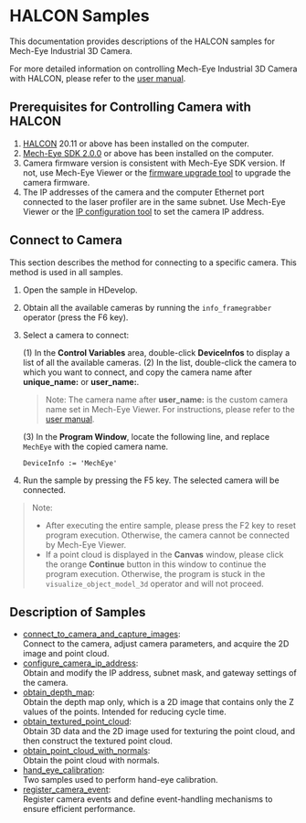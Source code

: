 # HALCON Samples

This documentation provides descriptions of the HALCON samples for Mech-Eye Industrial 3D Camera.

For more detailed information on controlling Mech-Eye Industrial 3D Camera with HALCON, please refer to the [user manual](https://docs.mech-mind.net/en/eye-3d-camera/latest/genicam/halcon.html).

## Prerequisites for Controlling Camera with HALCON

1. [HALCON](https://www.mvtec.com/downloads) 20.11 or above has been installed on the computer.
2. [Mech-Eye SDK 2.0.0](https://downloads.mech-mind.com/?tab=tab-sdk) or above has been installed on the computer.
3. Camera firmware version is consistent with Mech-Eye SDK version. If not, use Mech-Eye Viewer or the [firmware upgrade tool](https://docs.mech-mind.net/en/eye-3d-camera/latest/api/api-camera-firmware-update.html) to upgrade the camera firmware.
4. The IP addresses of the camera and the computer Ethernet port connected to the laser profiler are in the same subnet. Use Mech-Eye Viewer or the [IP configuration tool](https://docs.mech-mind.net/en/eye-3d-camera/latest/api/api-ip-configuration.html) to set the camera IP address.

## Connect to Camera

This section describes the method for connecting to a specific camera. This method is used in all samples.

1. Open the sample in HDevelop.
2. Obtain all the available cameras by running the `info_framegrabber` operator (press the F6 key).
3. Select a camera to connect:

    (1) In the **Control Variables** area, double-click **DeviceInfos** to display a list of all the available cameras.
    (2) In the list, double-click the camera to which you want to connect, and copy the camera name after **unique_name:** or **user_name:**.

    > Note: The camera name after **user_name:** is the custom camera name set in Mech-Eye Viewer. For instructions, please refer to the [user manual](https://docs.mech-mind.net/en/eye-3d-camera/latest/viewer/connect-to-camera-and-set-ip.html#set-camera-name).

    (3) In the **Program Window**, locate the following line, and replace `MechEye` with the copied camera name.

    ```halcon
    DeviceInfo := 'MechEye'
    ```

4. Run the sample by pressing the F5 key. The selected camera will be connected.

> Note:
>
> * After executing the entire sample, please press the F2 key to reset program execution. Otherwise, the camera cannot be connected by Mech-Eye Viewer.
> * If a point cloud is displayed in the **Canvas** window, please click the orange **Continue** button in this window to continue the program execution. Otherwise, the program is stuck in the `visualize_object_model_3d` operator and will not proceed.

## Description of Samples

* [connect_to_camera_and_capture_images](https://github.com/MechMindRobotics/mecheye_halcon_samples/tree/master/area_scan_3d_camera/connect_to_camera_and_capture_images.hdev):  
  Connect to the camera, adjust camera parameters, and acquire the 2D image and point cloud.
* [configure_camera_ip_address](https://github.com/MechMindRobotics/mecheye_halcon_samples/tree/master/area_scan_3d_camera/configure_camera_ip_address.hdev):  
  Obtain and modify the IP address, subnet mask, and gateway settings of the camera.
* [obtain_depth_map](https://github.com/MechMindRobotics/mecheye_halcon_samples/tree/master/area_scan_3d_camera/obtain_depth_map.hdev):  
  Obtain the depth map only, which is a 2D image that contains only the Z values of the points. Intended for reducing cycle time.
* [obtain_textured_point_cloud](https://github.com/MechMindRobotics/mecheye_halcon_samples/tree/master/area_scan_3d_camera/obtain_textured_point_cloud.hdev):  
  Obtain 3D data and the 2D image used for texturing the point cloud, and then construct the textured point cloud.
* [obtain_point_cloud_with_normals](https://github.com/MechMindRobotics/mecheye_halcon_samples/tree/master/area_scan_3d_camera/obtain_point_cloud_with_normals.hdev):  
  Obtain the point cloud with normals.
* [hand_eye_calibration](https://github.com/MechMindRobotics/mecheye_halcon_samples/tree/master/area_scan_3d_camera/hand_eye_calibration.hdev):  
  Two samples used to perform hand-eye calibration.
* [register_camera_event](https://github.com/MechMindRobotics/mecheye_halcon_samples/tree/master/area_scan_3d_camera/register_camera_event.hdev):  
  Register camera events and define event-handling mechanisms to ensure efficient performance.
